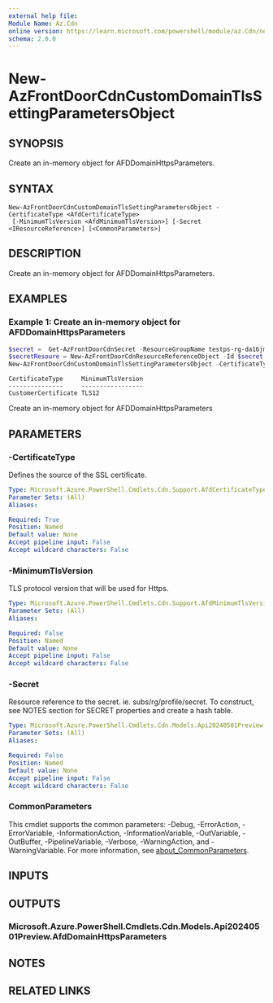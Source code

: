 ```yaml
---
external help file:
Module Name: Az.Cdn
online version: https://learn.microsoft.com/powershell/module/az.Cdn/new-AzFrontDoorCdnCustomDomainTlsSettingParametersObject
schema: 2.0.0
---
```


# New-AzFrontDoorCdnCustomDomainTlsSettingParametersObject

## SYNOPSIS
Create an in-memory object for AFDDomainHttpsParameters.

## SYNTAX

```
New-AzFrontDoorCdnCustomDomainTlsSettingParametersObject -CertificateType <AfdCertificateType>
 [-MinimumTlsVersion <AfdMinimumTlsVersion>] [-Secret <IResourceReference>] [<CommonParameters>]
```

## DESCRIPTION
Create an in-memory object for AFDDomainHttpsParameters.

## EXAMPLES

### Example 1: Create an in-memory object for AFDDomainHttpsParameters
```powershell
$secret =  Get-AzFrontDoorCdnSecret -ResourceGroupName testps-rg-da16jm -ProfileName fdp-v542q6 -Name secret001
$secretResoure = New-AzFrontDoorCdnResourceReferenceObject -Id $secret.Id
New-AzFrontDoorCdnCustomDomainTlsSettingParametersObject -CertificateType "CustomerCertificate" -MinimumTlsVersion "TLS12" -Secret $secretResoure
```

```output
CertificateType     MinimumTlsVersion
---------------     -----------------
CustomerCertificate TLS12
```

Create an in-memory object for AFDDomainHttpsParameters

## PARAMETERS

### -CertificateType
Defines the source of the SSL certificate.

```yaml
Type: Microsoft.Azure.PowerShell.Cmdlets.Cdn.Support.AfdCertificateType
Parameter Sets: (All)
Aliases:

Required: True
Position: Named
Default value: None
Accept pipeline input: False
Accept wildcard characters: False
```

### -MinimumTlsVersion
TLS protocol version that will be used for Https.

```yaml
Type: Microsoft.Azure.PowerShell.Cmdlets.Cdn.Support.AfdMinimumTlsVersion
Parameter Sets: (All)
Aliases:

Required: False
Position: Named
Default value: None
Accept pipeline input: False
Accept wildcard characters: False
```

### -Secret
Resource reference to the secret.
ie.
subs/rg/profile/secret.
To construct, see NOTES section for SECRET properties and create a hash table.

```yaml
Type: Microsoft.Azure.PowerShell.Cmdlets.Cdn.Models.Api20240501Preview.IResourceReference
Parameter Sets: (All)
Aliases:

Required: False
Position: Named
Default value: None
Accept pipeline input: False
Accept wildcard characters: False
```

### CommonParameters
This cmdlet supports the common parameters: -Debug, -ErrorAction, -ErrorVariable, -InformationAction, -InformationVariable, -OutVariable, -OutBuffer, -PipelineVariable, -Verbose, -WarningAction, and -WarningVariable. For more information, see [about_CommonParameters](http://go.microsoft.com/fwlink/?LinkID=113216).

## INPUTS

## OUTPUTS

### Microsoft.Azure.PowerShell.Cmdlets.Cdn.Models.Api20240501Preview.AfdDomainHttpsParameters

## NOTES

## RELATED LINKS

